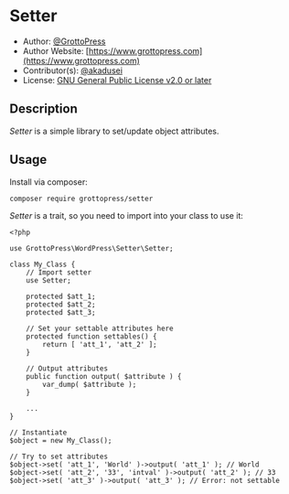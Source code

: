 # Setter

* Author: [@GrottoPress](https://github.com/grottopress)
* Author Website: [https://www.grottopress.com](https://www.grottopress.com)
* Contributor(s): [@akadusei](https://github.com/akadusei)
* License: [GNU General Public License v2.0 or later](http://www.gnu.org/licenses/gpl-2.0.html)

## Description

*Setter* is a simple library to set/update object attributes.

## Usage

Install via composer:

`composer require grottopress/setter`

*Setter* is a trait, so you need to import into your class to use it:

    <?php

    use GrottoPress\WordPress\Setter\Setter;

    class My_Class {
        // Import setter
        use Setter;

        protected $att_1;
        protected $att_2;
        protected $att_3;

        // Set your settable attributes here
        protected function settables() {
            return [ 'att_1', 'att_2' ];
        }

        // Output attributes
        public function output( $attribute ) {
            var_dump( $attribute );
        }

        ...
    }

    // Instantiate
    $object = new My_Class();

    // Try to set attributes
    $object->set( 'att_1', 'World' )->output( 'att_1' ); // World
    $object->set( 'att_2', '33', 'intval' )->output( 'att_2' ); // 33
    $object->set( 'att_3' )->output( 'att_3' ); // Error: not settable